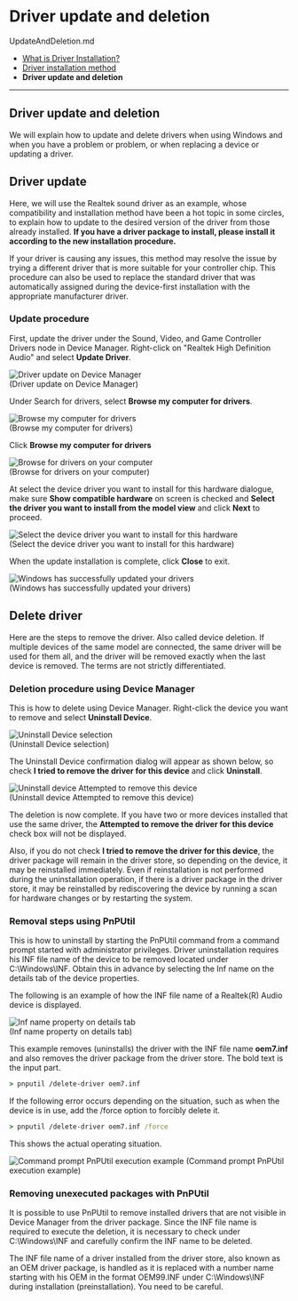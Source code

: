 # Driver update and deletion

UpdateAndDeletion.md

- [What is Driver Installation?](DriverInstallation.md)
- [Driver installation method](HowToInstall.md)
- **Driver update and deletion**

----
## Driver update and deletion

We will explain how to update and delete drivers when using Windows and when you have a problem or problem, or when replacing a device or updating a driver.

## Driver update

Here, we will use the Realtek sound driver as an example, whose compatibility and installation method have been a hot topic in some circles, to explain how to update to the desired version of the driver from those already installed.
**If you have a driver package to install, please install it according to the new installation procedure.**

If your driver is causing any issues, this method may resolve the issue by trying a different driver that is more suitable for your controller chip.
This procedure can also be used to replace the standard driver that was automatically assigned during the device-first installation with the appropriate manufacturer driver.

### Update procedure

  First, update the driver under the Sound, Video, and Game Controller Drivers node in Device Manager.
  Right-click on "Realtek High Definition Audio" and select **Update Driver**.

![Driver update on Device Manager](C-1.png)
<br/>
(Driver update on Device Manager)

Under Search for drivers, select **Browse my computer for drivers**.

![Browse my computer for drivers](C-2.png)
<br/>
(Browse my computer for drivers)

Click **Browse my computer for drivers**

![Browse for drivers on your computer](C-3.png)
<br/>
(Browse for drivers on your computer)

At select the device driver you want to install for this hardware dialogue,
make sure **Show compatible hardware** on screen is checked and **Select the driver you want to install from the model view** and click **Next** to proceed. 

![Select the device driver you want to install for this hardware](C-4.png)
<br/>
(Select the device driver you want to install for this hardware)

When the update installation is complete, click **Close** to exit.

![Windows has successfully updated your drivers](C-5.png)
<br/>
(Windows has successfully updated your drivers)

## Delete driver

Here are the steps to remove the driver. Also called device deletion.
If multiple devices of the same model are connected, the same driver will be used for them all, and the driver will be removed exactly when the last device is removed.
The terms are not strictly differentiated.

### Deletion procedure using Device Manager

This is how to delete using Device Manager.
Right-click the device you want to remove and select **Uninstall Device**.

![ Uninstall Device selection](C-6.png)
<br/>
(Uninstall Device selection)

The Uninstall Device confirmation dialog will appear as shown below, so check **I tried to remove the driver for this device** and click **Uninstall**.

![Uninstall device Attempted to remove this device](C-7.png)
<br/>
(Uninstall device Attempted to remove this device)

The deletion is now complete.
If you have two or more devices installed that use the same driver, the **Attempted to remove the driver for this device** check box will not be displayed.

Also, if you do not check **I tried to remove the driver for this device**, the driver package will remain in the driver store, so depending on the device, it may be reinstalled immediately.
Even if reinstallation is not performed during the uninstallation operation, if there is a driver package in the driver store, it may be reinstalled by rediscovering the device by running a scan for hardware changes or by restarting the system.

###  Removal steps using PnPUtil

This is how to uninstall by starting the PnPUtil command from a command prompt started with administrator privileges.
Driver uninstallation requires his INF file name of the device to be removed located under C:\Windows\INF.
Obtain this in advance by selecting the Inf name on the details tab of the device properties.

The following is an example of how the INF file name of a Realtek(R) Audio device is displayed.

![Inf name property on details tab](C-8.png)
<br/>
(Inf name property on details tab)

This example removes (uninstalls) the driver with the INF file name **oem7.inf** and also removes the driver package from the driver store. The bold text is the input part.

```cmd
> pnputil /delete-driver oem7.inf
```

If the following error occurs depending on the situation, such as when the device is in use, add the /force option to forcibly delete it.

```cmd
> pnputil /delete-driver oem7.inf /force
```

This shows the actual operating situation.

![Command prompt PnPUtil execution example](C-9.png)
(Command prompt PnPUtil execution example)

### Removing unexecuted packages with PnPUtil

It is possible to use PnPUtil to remove installed drivers that are not visible in Device Manager from the driver package.
Since the INF file name is required to execute the deletion, it is necessary to check under C:\Windows\INF and carefully confirm the INF name to be deleted.

The INF file name of a driver installed from the driver store, also known as an OEM driver package, is handled as it is replaced with a number name starting with his OEM in the format OEM99.INF under C:\Windows\INF during installation (preinstallation).
You need to be careful.
